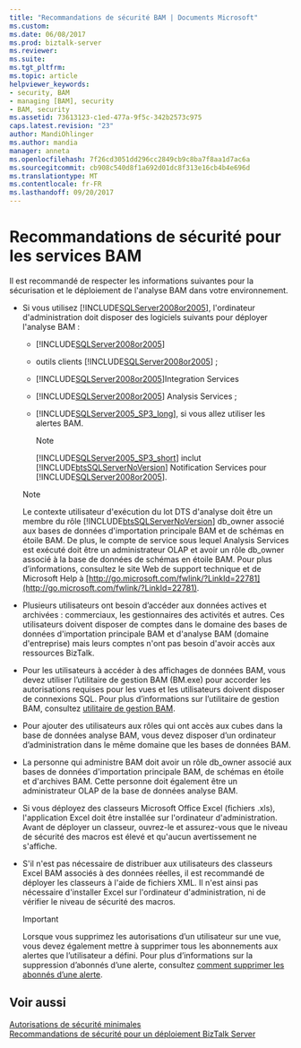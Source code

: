 ```yaml
---
title: "Recommandations de sécurité BAM | Documents Microsoft"
ms.custom: 
ms.date: 06/08/2017
ms.prod: biztalk-server
ms.reviewer: 
ms.suite: 
ms.tgt_pltfrm: 
ms.topic: article
helpviewer_keywords:
- security, BAM
- managing [BAM], security
- BAM, security
ms.assetid: 73613123-c1ed-477a-9f5c-342b2573c975
caps.latest.revision: "23"
author: MandiOhlinger
ms.author: mandia
manager: anneta
ms.openlocfilehash: 7f26cd3051dd296cc2849cb9c8ba7f8aa1d7ac6a
ms.sourcegitcommit: cb908c540d8f1a692d01dc8f313e16cb4b4e696d
ms.translationtype: MT
ms.contentlocale: fr-FR
ms.lasthandoff: 09/20/2017
---
```

# <a name="bam-security-recommendations"></a>Recommandations de sécurité pour les services BAM
Il est recommandé de respecter les informations suivantes pour la sécurisation et le déploiement de l'analyse BAM dans votre environnement.  
  
-   Si vous utilisez [!INCLUDE[SQLServer2008or2005](../includes/sqlserver2008or2005-md.md)], l'ordinateur d'administration doit disposer des logiciels suivants pour déployer l'analyse BAM :  
  
    -   [!INCLUDE[SQLServer2008or2005](../includes/sqlserver2008or2005-md.md)]  
  
    -   outils clients [!INCLUDE[SQLServer2008or2005](../includes/sqlserver2008or2005-md.md)] ;  
  
    -   [!INCLUDE[SQLServer2008or2005](../includes/sqlserver2008or2005-md.md)]Integration Services  
  
    -   [!INCLUDE[SQLServer2008or2005](../includes/sqlserver2008or2005-md.md)] Analysis Services ;  
  
    -   [!INCLUDE[SQLServer2005_SP3_long](../includes/sqlserver2005-sp3-long-md.md)], si vous allez utiliser les alertes BAM.  
  
        > [!NOTE]
        >  [!INCLUDE[SQLServer2005_SP3_short](../includes/sqlserver2005-sp3-short-md.md)] inclut [!INCLUDE[btsSQLServerNoVersion](../includes/btssqlservernoversion-md.md)] Notification Services pour [!INCLUDE[SQLServer2008or2005](../includes/sqlserver2008or2005-md.md)].  
  
    > [!NOTE]
    >  Le contexte utilisateur d'exécution du lot DTS d'analyse doit être un membre du rôle [!INCLUDE[btsSQLServerNoVersion](../includes/btssqlservernoversion-md.md)] db_owner associé aux bases de données d'importation principale BAM et de schémas en étoile BAM. De plus, le compte de service sous lequel Analysis Services est exécuté doit être un administrateur OLAP et avoir un rôle db_owner associé à la base de données de schémas en étoile BAM. Pour plus d’informations, consultez le site Web de support technique et de Microsoft Help à [http://go.microsoft.com/fwlink/?LinkId=22781](http://go.microsoft.com/fwlink/?LinkId=22781).  
  
-   Plusieurs utilisateurs ont besoin d’accéder aux données actives et archivées : commerciaux, les gestionnaires des activités et autres. Ces utilisateurs doivent disposer de comptes dans le domaine des bases de données d'importation principale BAM et d'analyse BAM (domaine d'entreprise) mais leurs comptes n'ont pas besoin d'avoir accès aux ressources BizTalk.  
  
-   Pour les utilisateurs à accéder à des affichages de données BAM, vous devez utiliser l’utilitaire de gestion BAM (BM.exe) pour accorder les autorisations requises pour les vues et les utilisateurs doivent disposer de connexions SQL. Pour plus d’informations sur l’utilitaire de gestion BAM, consultez [utilitaire de gestion BAM](../core/bam-management-utility.md).  
  
-   Pour ajouter des utilisateurs aux rôles qui ont accès aux cubes dans la base de données analyse BAM, vous devez disposer d’un ordinateur d’administration dans le même domaine que les bases de données BAM.  
  
-   La personne qui administre BAM doit avoir un rôle db_owner associé aux bases de données d'importation principale BAM, de schémas en étoile et d'archives BAM. Cette personne doit également être un administrateur OLAP de la base de données analyse BAM.  
  
-   Si vous déployez des classeurs Microsoft Office Excel (fichiers .xls), l'application Excel doit être installée sur l'ordinateur d'administration. Avant de déployer un classeur, ouvrez-le et assurez-vous que le niveau de sécurité des macros est élevé et qu'aucun avertissement ne s'affiche.  
  
-   S'il n'est pas nécessaire de distribuer aux utilisateurs des classeurs Excel BAM associés à des données réelles, il est recommandé de déployer les classeurs à l'aide de fichiers XML. Il n'est ainsi pas nécessaire d'installer Excel sur l'ordinateur d'administration, ni de vérifier le niveau de sécurité des macros.  
  
    > [!IMPORTANT]
    >  Lorsque vous supprimez les autorisations d’un utilisateur sur une vue, vous devez également mettre à supprimer tous les abonnements aux alertes que l’utilisateur a défini. Pour plus d’informations sur la suppression d’abonnés d’une alerte, consultez [comment supprimer les abonnés d’une alerte](../core/how-to-remove-subscribers-from-an-alert.md).  
  
## <a name="see-also"></a>Voir aussi  
 [Autorisations de sécurité minimales](../core/minimum-security-user-rights.md)   
 [Recommandations de sécurité pour un déploiement BizTalk Server](../core/security-recommendations-for-a-biztalk-server-deployment.md)